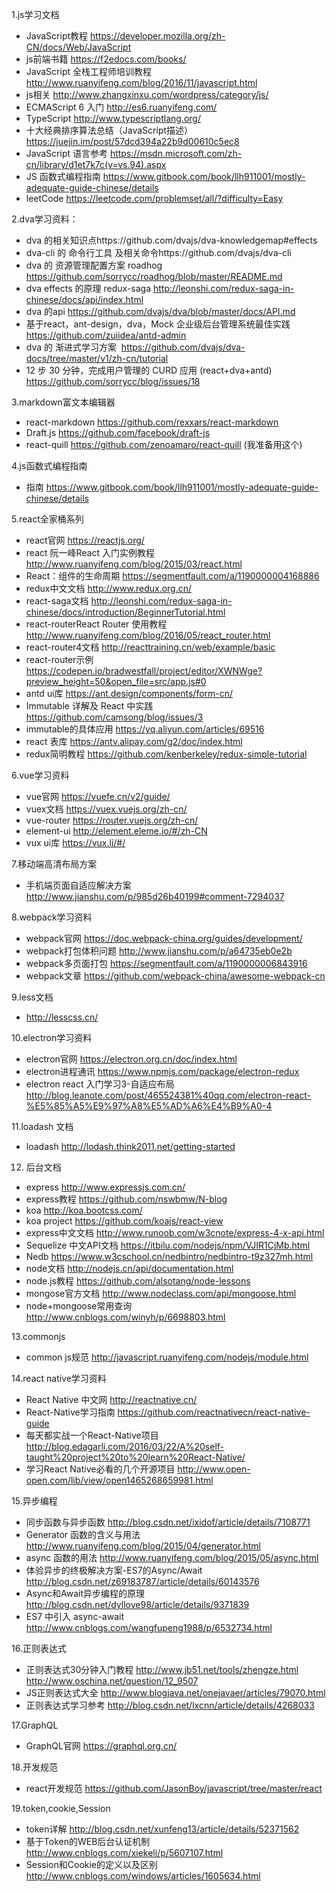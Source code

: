 1.js学习文档
- JavaScript教程 https://developer.mozilla.org/zh-CN/docs/Web/JavaScript
- js前端书籍 https://f2edocs.com/books/
- JavaScript 全栈工程师培训教程 http://www.ruanyifeng.com/blog/2016/11/javascript.html
- js相关 http://www.zhangxinxu.com/wordpress/category/js/
- ECMAScript 6 入门 http://es6.ruanyifeng.com/
- TypeScript http://www.typescriptlang.org/
- 十大经典排序算法总结（JavaScript描述） https://juejin.im/post/57dcd394a22b9d00610c5ec8
- JavaScript 语言参考  https://msdn.microsoft.com/zh-cn/library/d1et7k7c(v=vs.94).aspx
- JS 函数式编程指南 https://www.gitbook.com/book/llh911001/mostly-adequate-guide-chinese/details
- leetCode https://leetcode.com/problemset/all/?difficulty=Easy

2.dva学习资料：
- dva 的相关知识点https://github.com/dvajs/dva-knowledgemap#effects
- dva-cli  的 命令行工具 及相关命令https://github.com/dvajs/dva-cli
- dva 的 资源管理配置方案 roadhog https://github.com/sorrycc/roadhog/blob/master/README.md
- dva effects 的原理 redux-saga http://leonshi.com/redux-saga-in-chinese/docs/api/index.html
- dva 的api https://github.com/dvajs/dva/blob/master/docs/API.md
- 基于react，ant-design，dva，Mock 企业级后台管理系统最佳实践 https://github.com/zuiidea/antd-admin
- dva 的 渐进式学习方案  https://github.com/dvajs/dva-docs/tree/master/v1/zh-cn/tutorial
- 12 步 30 分钟，完成用户管理的 CURD 应用 (react+dva+antd) https://github.com/sorrycc/blog/issues/18

3.markdown富文本编辑器
- react-markdown https://github.com/rexxars/react-markdown
- Draft.js  https://github.com/facebook/draft-js
- react-quill https://github.com/zenoamaro/react-quill  (我准备用这个)

4.js函数式编程指南
- 指南 https://www.gitbook.com/book/llh911001/mostly-adequate-guide-chinese/details

5.react全家桶系列
- react官网 https://reactjs.org/
- react 阮一峰React 入门实例教程 http://www.ruanyifeng.com/blog/2015/03/react.html
- React：组件的生命周期 https://segmentfault.com/a/1190000004168886
- redux中文文档 http://www.redux.org.cn/
- react-saga文档 http://leonshi.com/redux-saga-in-chinese/docs/introduction/BeginnerTutorial.html
- react-routerReact Router 使用教程 http://www.ruanyifeng.com/blog/2016/05/react_router.html
- react-router4文档 http://reacttraining.cn/web/example/basic
- react-router示例 https://codepen.io/bradwestfall/project/editor/XWNWge?preview_height=50&open_file=src/app.js#0
- antd ui库 https://ant.design/components/form-cn/
- Immutable 详解及 React 中实践  https://github.com/camsong/blog/issues/3  
- immutable的具体应用 https://yq.aliyun.com/articles/69516
- react 表库 https://antv.alipay.com/g2/doc/index.html
- redux简明教程 https://github.com/kenberkeley/redux-simple-tutorial


6.vue学习资料
- vue官网 https://vuefe.cn/v2/guide/
- vuex文档 https://vuex.vuejs.org/zh-cn/
- vue-router https://router.vuejs.org/zh-cn/
- element-ui http://element.eleme.io/#/zh-CN
- vux ui库  https://vux.li/#/

7.移动端高清布局方案
- 手机端页面自适应解决方案 http://www.jianshu.com/p/985d26b40199#comment-7294037

8.webpack学习资料
- webpack官网 https://doc.webpack-china.org/guides/development/
- webpack打包体积问题 http://www.jianshu.com/p/a64735eb0e2b
- webpack多页面打包 https://segmentfault.com/a/1190000006843916
- webpack文章 https://github.com/webpack-china/awesome-webpack-cn

9.less文档
- http://lesscss.cn/

10.electron学习资料
- electron官网 https://electron.org.cn/doc/index.html
- electron进程通讯 https://www.npmjs.com/package/electron-redux
- electron react 入门学习3-自适应布局 http://blog.leanote.com/post/465524381%40qq.com/electron-react-%E5%85%A5%E9%97%A8%E5%AD%A6%E4%B9%A0-4
 
11.loadash 文档
 - loadash http://lodash.think2011.net/getting-started
 
12. 后台文档
 - express http://www.expressjs.com.cn/
 - express教程 https://github.com/nswbmw/N-blog
 - koa http://koa.bootcss.com/
 - koa project https://github.com/koajs/react-view
 - express中文文档 http://www.runoob.com/w3cnote/express-4-x-api.html
 - Sequelize 中文API文档 https://itbilu.com/nodejs/npm/VJIR1CjMb.html
 - Nedb  https://www.w3cschool.cn/nedbintro/nedbintro-t9z327mh.html
 - node文档 http://nodejs.cn/api/documentation.html
 - node.js教程 https://github.com/alsotang/node-lessons
 - mongose官方文档 http://www.nodeclass.com/api/mongoose.html
 - node+mongoose常用查询 http://www.cnblogs.com/winyh/p/6698803.html
 
 13.commonjs
 - common js规范 http://javascript.ruanyifeng.com/nodejs/module.html
 
 14.react native学习资料
 - React Native 中文网 http://reactnative.cn/
 - React-Native学习指南 https://github.com/reactnativecn/react-native-guide
 - 每天都实战一个React-Native项目 http://blog.edagarli.com/2016/03/22/A%20self-taught%20project%20to%20learn%20React-Native/
 - 学习React Native必看的几个开源项目 http://www.open-open.com/lib/view/open1465268659981.html
 
 15.异步编程
 - 同步函数与异步函数 http://blog.csdn.net/ixidof/article/details/7108771
 - Generator 函数的含义与用法 http://www.ruanyifeng.com/blog/2015/04/generator.html
 - async 函数的用法 http://www.ruanyifeng.com/blog/2015/05/async.html
 - 体验异步的终极解决方案-ES7的Async/Await http://blog.csdn.net/z69183787/article/details/60143576
 - Async和Await异步编程的原理 http://blog.csdn.net/dyllove98/article/details/9371839
 - ES7 中引入 async-await http://www.cnblogs.com/wangfupeng1988/p/6532734.html
 
 16.正则表达式
 - 正则表达式30分钟入门教程 http://www.jb51.net/tools/zhengze.html http://www.oschina.net/question/12_9507
 - JS正则表达式大全 http://www.blogjava.net/onejavaer/articles/79070.html
 - 正则表达式学习参考 http://blog.csdn.net/lxcnn/article/details/4268033
 
 17.GraphQL
 - GraphQL官网 https://graphql.org.cn/
 
18.开发规范
- react开发规范 https://github.com/JasonBoy/javascript/tree/master/react

19.token,cookie,Session
- token详解 http://blog.csdn.net/xunfeng13/article/details/52371562
- 基于Token的WEB后台认证机制 http://www.cnblogs.com/xiekeli/p/5607107.html
- Session和Cookie的定义以及区别 http://www.cnblogs.com/windows/articles/1605634.html
 
 
 


